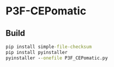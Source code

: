 # P3F-CEPomatic
 
## Build

```bat
pip install simple-file-checksum
pip install pyinstaller
pyinstaller --onefile P3F_CEPomatic.py
```
